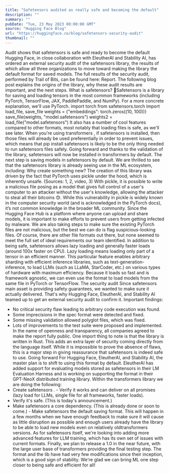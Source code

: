 ```yaml
---
title: "Safetensors audited as really safe and becoming the default"
description: ""
summary: ""
pubDate: "Tue, 23 May 2023 00:00:00 GMT"
source: "Hugging Face Blog"
url: "https://huggingface.co/blog/safetensors-security-audit"
thumbnail: ""
---
```


Audit shows that safetensors is safe and ready to become the default
Hugging Face, in close collaboration with EleutherAI and Stability AI, has ordered an external security audit of the
safetensors
library, the results of which allow
all three organizations to move toward making the library the default format
for saved models.
The full results of the security audit, performed by Trail of Bits, can be found here: Report.
The following blog post explains the origins of the library, why these audit results are important, and the next steps.
What is safetensors?
🐶Safetensors is a library for saving and loading tensors in the most common frameworks (including PyTorch, TensorFlow, JAX, PaddlePaddle, and NumPy).
For a more concrete explanation, we'll use PyTorch.
import torch
from safetensors.torch import load_file, save_file
weights = {"embeddings": torch.zeros((10, 100))}
save_file(weights, "model.safetensors")
weights2 = load_file("model.safetensors")
It also has a number of cool features compared to other formats, most notably that loading files is safe, as we'll see later.
When you're using transformers
, if safetensors
is installed, then those files will already
be used preferentially in order to prevent issues, which means that
pip install safetensors
is likely to be the only thing needed to run safetensors
files safely.
Going forward and thanks to the validation of the library, safetensors
will now be installed in transformers
by
default. The next step is saving models in safetensors
by default.
We are thrilled to see that the safetensors
library is already seeing use in the ML ecosystem, including:
Why create something new?
The creation of this library was driven by the fact that PyTorch uses pickle
under
the hood, which is inherently unsafe. (Sources: 1, 2, video, 3)
With pickle, it is possible to write a malicious file posing as a model that gives full control of a user's computer to an attacker without the user's knowledge, allowing the attacker to steal all their bitcoins 😓.
While this vulnerability in pickle is widely known in the computer security world (and is acknowledged in the PyTorch docs), it’s not common knowledge in the broader ML community.
Since the Hugging Face Hub is a platform where anyone can upload and share models, it is important to make efforts to prevent users from getting infected by malware.
We are also taking steps to make sure the existing PyTorch files are not malicious, but the best we can do is flag suspicious-looking files.
Of course, there are other file formats out there, but none seemed to meet the full set of ideal requirements our team identified.
In addition to being safe, safetensors
allows lazy loading and generally faster loads (around 100x faster on CPU).
Lazy loading means loading only part of a tensor in an efficient manner. This particular feature enables arbitrary sharding with efficient inference libraries, such as text-generation-inference, to load LLMs (such as LLaMA, StarCoder, etc.) on various types of hardware with maximum efficiency.
Because it loads so fast and is framework agnostic, we can even use the format to load models from the same file in PyTorch or TensorFlow.
The security audit
Since safetensors
main asset is providing safety guarantees, we wanted to make sure
it actually delivered. That's why Hugging Face, EleutherAI, and Stability AI teamed up to get an external
security audit to confirm it.
Important findings:
- No critical security flaw leading to arbitrary code execution was found.
- Some imprecisions in the spec format were detected and fixed.
- Some missing validation allowed polyglot files, which was fixed.
- Lots of improvements to the test suite were proposed and implemented.
In the name of openness and transparency, all companies agreed to make the report fully public.
One import thing to note is that the library is written in Rust. This adds an extra layer of security coming directly from the language itself.
While it is impossible to
prove the absence of flaws, this is a major step in giving reassurance that safetensors
is indeed safe to use.
Going forward
For Hugging Face, EleutherAI, and Stability AI, the master plan is to shift to using this format by default.
EleutherAI has added support for evaluating models stored as safetensors
in their LM Evaluation Harness and is working on supporting the format in their GPT-NeoX distributed training library.
Within the transformers
library we are doing the following:
- Create
safetensors
. - Verify it works and can deliver on all promises (lazy load for LLMs, single file for all frameworks, faster loads).
- Verify it's safe. (This is today's announcement.)
- Make
safetensors
a core dependency. (This is already done or soon to come.) - Make
safetensors
the default saving format. This will happen in a few months when we have enough feedback to make sure it will cause as little disruption as possible and enough users already have the library to be able to load new models even on relatively oldtransformers
versions.
As for safetensors
itself, we're looking into adding more advanced features for LLM training,
which has its own set of issues with current formats.
Finally, we plan to release a 1.0
in the near future, with the large user base of transformers
providing the final testing step.
The format and the lib have had very few modifications since their inception,
which is a good sign of stability.
We're glad we can bring ML one step closer to being safe and efficient for all!